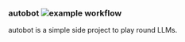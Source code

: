 ### autobot ![example workflow](https://github.com/czwz/autobot/blob/main/.github/workflows/action.yml/badge.svg)

autobot is a simple side project to play round LLMs.